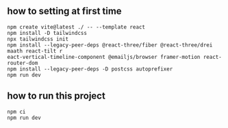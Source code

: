 ## how to setting at first time
```shell
npm create vite@latest ./ -- --template react
npm install -D tailwindcss
npx tailwindcss init
npm install --legacy-peer-deps @react-three/fiber @react-three/drei maath react-tilt r
eact-vertical-timeline-component @emailjs/browser framer-motion react-router-dom
npm install --legacy-peer-deps -D postcss autoprefixer
npm run dev
```

## how to run this project
```shell
npm ci
npm run dev
```
